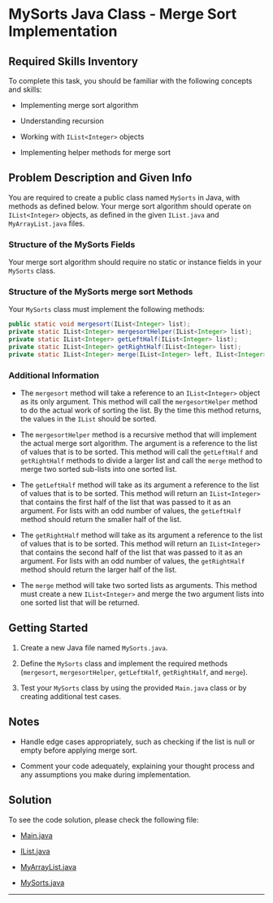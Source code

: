 # MySorts Java Class - Merge Sort Implementation

## Required Skills Inventory
To complete this task, you should be familiar with the following concepts and skills:
- Implementing merge sort algorithm

- Understanding recursion
- Working with `IList<Integer>` objects
- Implementing helper methods for merge sort

## Problem Description and Given Info
You are required to create a public class named `MySorts` in Java, with methods as defined below. Your merge sort algorithm should operate on `IList<Integer>` objects, as defined in the given `IList.java` and `MyArrayList.java` files.

### Structure of the MySorts Fields
Your merge sort algorithm should require no static or instance fields in your `MySorts` class.

### Structure of the MySorts merge sort Methods
Your `MySorts` class must implement the following methods:
```java
public static void mergesort(IList<Integer> list);
private static IList<Integer> mergesortHelper(IList<Integer> list);
private static IList<Integer> getLeftHalf(IList<Integer> list);
private static IList<Integer> getRightHalf(IList<Integer> list);
private static IList<Integer> merge(IList<Integer> left, IList<Integer> right);
```

### Additional Information
- The `mergesort` method will take a reference to an `IList<Integer>` object as its only argument. This method will call the `mergesortHelper` method to do the actual work of sorting the list. By the time this method returns, the values in the `IList` should be sorted.

- The `mergesortHelper` method is a recursive method that will implement the actual merge sort algorithm. The argument is a reference to the list of values that is to be sorted. This method will call the `getLeftHalf` and `getRightHalf` methods to divide a larger list and call the `merge` method to merge two sorted sub-lists into one sorted list.
- The `getLeftHalf` method will take as its argument a reference to the list of values that is to be sorted. This method will return an `IList<Integer>` that contains the first half of the list that was passed to it as an argument. For lists with an odd number of values, the `getLeftHalf` method should return the smaller half of the list.
- The `getRightHalf` method will take as its argument a reference to the list of values that is to be sorted. This method will return an `IList<Integer>` that contains the second half of the list that was passed to it as an argument. For lists with an odd number of values, the `getRightHalf` method should return the larger half of the list.
- The `merge` method will take two sorted lists as arguments. This method must create a new `IList<Integer>` and merge the two argument lists into one sorted list that will be returned.

## Getting Started
1. Create a new Java file named `MySorts.java`.

2. Define the `MySorts` class and implement the required methods (`mergesort`, `mergesortHelper`, `getLeftHalf`, `getRightHalf`, and `merge`).

3. Test your `MySorts` class by using the provided `Main.java` class or by creating additional test cases.

## Notes
- Handle edge cases appropriately, such as checking if the list is null or empty before applying merge sort.

- Comment your code adequately, explaining your thought process and any assumptions you make during implementation.

## Solution 

To see the code solution, please check the following file:

* [Main.java](/Projects_05/MyMergeSort/Main.java)

* [IList.java](/Projects_05/MyMergeSort/IList.java)
* [MyArrayList.java](/Projects_05/MyMergeSort/MyArrayList.java)
* [MySorts.java](/Projects_05/MyMergeSort/MySorts.java)

---